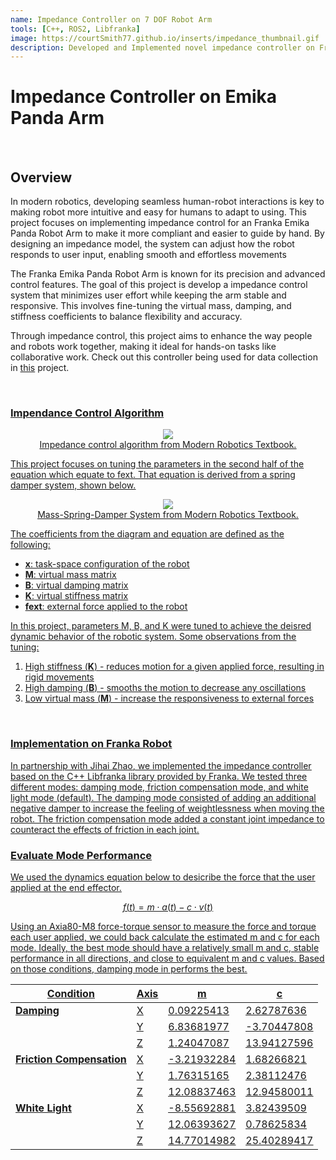 ```yaml
---
name: Impedance Controller on 7 DOF Robot Arm
tools: [C++, ROS2, Libfranka]
image: https://courtSmith77.github.io/inserts/impedance_thumbnail.gif
description: Developed and Implemented novel impedance controller on Franka Panda Arm.
---
```


# <b>Impedance Controller on Emika Panda Arm</b>
<br>

## Overview
In modern robotics, developing seamless human-robot interactions is key to making robot more intuitive and easy for humans to adapt to using. This project focuses on implementing impedance control for an Franka Emika Panda Robot Arm to make it more compliant and easier to guide by hand. By designing an impedance model, the system can adjust how the robot responds to user input, enabling smooth and effortless movements

The Franka Emika Panda Robot Arm is known for its precision and advanced control features. The goal of this project is develop a impedance control system that minimizes user effort while keeping the arm stable and responsive. This involves fine-tuning the virtual mass, damping, and stiffness coefficients to balance flexibility and accuracy.

Through impedance control, this project aims to enhance the way people and robots work together, making it ideal for hands-on tasks like collaborative work. Check out this controller being used for data collection in <a href="https://courtsmith77.github.io/projects/01-diffusionpolicy">this</a> project.

<br>

### <u>Impendance Control Algorithm<u>
<center>
<img src="{{ site.url }}{{ site.baseurl }}/inserts/impedance_algorithm_equation.png"/>
<figcaption style="font-size: 14px;">Impedance control algorithm from Modern Robotics Textbook.</figcaption>
</center>

This project focuses on tuning the parameters in the second half of the equation which equate to fext. That equation is derived from a spring damper system, shown below.

<center>
<img src="{{ site.url }}{{ site.baseurl }}/inserts/spring_damper_system_image.png"/>
<figcaption style="font-size: 14px;">Mass-Spring-Damper System from Modern Robotics Textbook.</figcaption>
</center>

The coefficients from the diagram and equation are defined as the following:
- <b>x</b>: task-space configuration of the robot
- <b>M</b>: virtual mass matrix
- <b>B</b>: virtual damping matrix
- <b>K</b>: virtual stiffness matrix
- <b>fext</b>: external force applied to the robot

In this project, parameters M, B, and K were tuned to achieve the deisred dynamic behavior of the robotic system. Some observations from the tuning:
1. High stiffness (<b>K</b>) - reduces motion for a given applied force, resulting in rigid movements
2. High damping (<b>B</b>) - smooths the motion to decrease any oscillations
3. Low virtual mass (<b>M</b>) - increase the responsiveness to external forces

<br>

### Implementation on Franka Robot
In partnership with <a href="https://jihaizhao.github.io/">Jihai Zhao</a>, we implemented the impedance controller based on the C++ Libfranka library provided by Franka. We tested three different modes: damping mode, friction compensation mode, and white light mode (default). The damping mode consisted of adding an additional negative damper to increase the feeling of weightlessness when moving the robot. The friction compensation mode added a constant joint impedance to counteract the effects of friction in each joint.
<br>

### Evaluate Mode Performance

We used the dynamics equation below to desicribe the force that the user applied at the end effector. 

$$f(t) = m \cdot a(t) - c \cdot v(t)$$

Using an Axia80-M8 force-torque sensor to measure the force and torque each user applied, we could back calculate the estimated m and c for each mode. Ideally, the best mode should have a relatively small m and c, stable performance in all directions, and close to equivalent m and c values. Based on those conditions, damping mode in performs the best.

| Condition               | Axis | m             | c             |
|--------------------------|------|---------------|---------------|
| **Damping**              | X    | 0.09225413    | 2.62787636    |
|                          | Y    | 6.83681977    | -3.70447808   |
|                          | Z    | 1.24047087    | 13.94127596   |
| **Friction Compensation**| X    | -3.21932284   | 1.68266821    |
|                          | Y    | 1.76315165    | 2.38112476    |
|                          | Z    | 12.08837463   | 12.94580011   |
| **White Light**          | X    | -8.55692881   | 3.82439509    |
|                          | Y    | 12.06393627   | 0.78625834    |
|                          | Z    | 14.77014982   | 25.40289417   |


